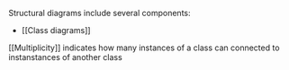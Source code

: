 




Structural diagrams include several components:
- [[Class diagrams]]



[[Multiplicity]] indicates how many instances of a class can connected to instanstances of another class